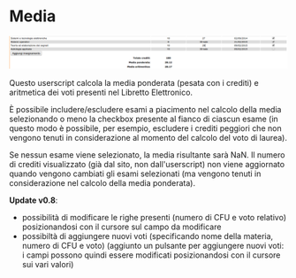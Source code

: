 # Media

![risultato dello script 'Media.js'](https://raw.githubusercontent.com/fgiobergia/Userscripts/master/polito.it/media/media.png)

Questo userscript calcola la media ponderata (pesata con i crediti) e aritmetica dei voti presenti nel Libretto Elettronico.

È possibile includere/escludere esami a piacimento nel calcolo della media selezionando o meno la checkbox presente al fianco di ciascun esame (in questo modo è possibile, per esempio, escludere i crediti peggiori che non vengono tenuti in considerazione al momento del calcolo del voto di laurea). 

Se nessun esame viene selezionato, la media risultante sarà NaN. Il numero di crediti visualizzato (già dal sito, non dall'userscript) non viene aggiornato quando vengono cambiati gli esami selezionati (ma vengono tenuti in considerazione nel calcolo della media ponderata). 

**Update v0.8**: 
- possibilità di modificare le righe presenti (numero di CFU e voto relativo) posizionandosi con il cursore sul campo da modificare
- possibiltà di aggiungere nuovi voti (specificando nome della materia, numero di CFU e voto) (aggiunto un pulsante per aggiungere nuovi voti: i campi possono quindi essere modificati posizionandosi con il cursore sui vari valori)

